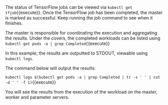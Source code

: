 The status of TensorFlow jobs can be viewed via `kubectl get tfjob`{{execute}}. Once the TensorFlow job has been completed, the master is marked as successful. Keep running the job command to see when it finishes.

The master is responsible for coordinating the execution and aggregating the results. Under the covers, the completed workloads can be listed using `kubectl get pods -a | grep Completed`{{execute}}

In this example, the results are outputted to STDOUT, viewable using `kubectl logs`.

The command below will output the results:

`kubectl logs $(kubectl get pods -a | grep Completed | tr -s ' ' | cut -d ' ' -f 1)`{{execute}}

You will see the results from the execution of the workload on the master, worker and parameter servers.
